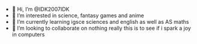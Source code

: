 - 👋 Hi, I’m @IDK2007IDK
- 👀 I’m interested in science, fantasy games and anime
- 🌱 I’m currently learning igsce sciences and english as well as AS maths
- 💞️ I’m looking to collaborate on nothing really this is to see if i spark a joy in computers


<!---
IDK2007IDK/IDK2007IDK is a ✨ special ✨ repository because its `README.md` (this file) appears on your GitHub profile.
You can click the Preview link to take a look at your changes.
--->
